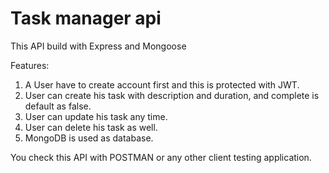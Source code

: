 # Task manager api

This API build with Express and Mongoose

Features: 
1. A User have to create account first and this is protected with JWT.
2. User can create his task with description and duration, and complete is default as false.
3. User can update his task any time.
4. User can delete his task as well.
5. MongoDB is used as database.

You check this API with POSTMAN or any other client testing application.
